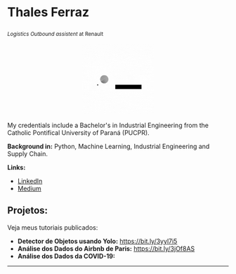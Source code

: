 # Thales Ferraz
<sub>*Logistics Outbound assistent* at Renault</sub>

<p align="center"><img alt="Colaboratory logo" width="32%" src="https://github.com/FerrazThales/FerrazThales/blob/main/logo_gif.gif?raw=true"></p>

My credentials include a Bachelor's in Industrial Engineering from the Catholic Pontifical University of Paraná (PUCPR).

**Background in:** Python, Machine Learning, Industrial Engineering and Supply Chain.

**Links:**
* [LinkedIn](https://www.linkedin.com/in/thalesdefreitasferraz/)
* [Medium](https://thalesferraz.medium.com/)


## Projetos:
Veja meus tutoriais publicados:

* **Detector de Objetos usando Yolo:** https://bit.ly/3yyl7i5
* **Análise dos Dados do Airbnb de Paris:** https://bit.ly/3jOf8AS
* **Análise dos Dados da COVID-19:** 

---

